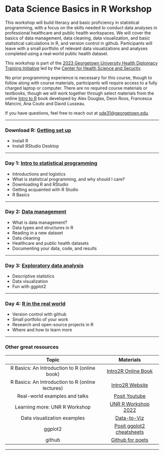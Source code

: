 # Data Science Basics in R Workshop

This workshop will build literacy and basic proficiency in statistical programming, with a focus on the skills needed to conduct data analyses in professional healthcare and public health workspaces. We will cover the basics of data management, data cleaning, data visualization, and basic statistical calculations in R, and version control in github. Participants will leave with a small portfolio of relevant data visualizations and analyses completed using a real‐world public health dataset.

This workshop is part of the [2023 Georgetown University Health Diplomacy Training Initiative](https://ghss.georgetown.edu/health-diplomacy-training-initiative/#) led by the [Center for Health Science and Security](https://ghss.georgetown.edu/). 

No prior programming experience is necessary for this course, though to follow along with course materials, participants will require access to a fully charged laptop or computer. There are no required course materials or textbooks, though we will work together through select materials from the online [Intro to R](https://intro2r.com/) book developed by Alex Douglas, Deon Roos, Francesca Mancini, Ana Couto and David Lusseau.

If you have questions, feel free to reach out at sde31@georgetown.edu. 

---

### Download R: [Getting set up](https://github.com/seaneff/data-science-basics-2023/tree/main/reference-download-R)
-   Install R
-   Install RStudio Desktop

---

### Day 1: [Intro to statistical programming](https://github.com/seaneff/data-science-basics-2023/tree/main/day1)
-   Introductions and logistics
-   What is statistical programming, and why should I care?
-   Downloading R and RStudio
-   Getting acquainted with R Studio
-   R Basics

---

### Day 2: [Data management](https://github.com/seaneff/data-science-basics-2023/tree/main/day2)
-   What is data management?
-   Data types and structures in R
-   Reading in a new dataset
-   Data cleaning
-   Healthcare and public health datasets
-   Documenting your data, code, and results

---

### Day 3: [Exploratory data analysis](https://github.com/seaneff/data-science-basics-2023/tree/main/day3)
-   Descriptive statistics
-   Data visualization
-   Fun with ggplot2

---

### Day 4: [R in the real world](https://github.com/seaneff/data-science-basics-2023/tree/main/day4)
-   Version control with github
-   Small portfolio of your work
-   Research and open-source projects in R
-   Where and how to learn more

---

### Other great resources


|  Topic                                    |     Materials 
|:--------------------------------------------:     |:-------------------------------------------------------------------------------------:|
| R Basics: An Introduction to R (online book)      | [Intro2R Online Book](https://intro2r.com/)                                           |   
| R Basics: An Introduction to R (online lectures)  | [Intro2R Website](https://alexd106.github.io/intro2R/lectures.html)                   | 
| Real-world examples and talks                     | [Posit Youtube](https://www.youtube.com/@PositPBC/videos)                             |
| Learning more: UNR R Workshop                     | [UNR R Workshop 2022](https://kevintshoemaker.github.io/R-Bootcamp/index.html#About)  |
| Data visualization examples                       | [Data-to-Viz](https://www.data-to-viz.com/)                                           |
| ggplot2                                           | [Posit ggplot2 cheatsheets](https://posit.co/resources/cheatsheets/)                  |
| github                                            | [Github for poets](https://www.youtube.com/watch?v=BCQHnlnPusY&list=PLRqwX-V7Uu6ZF9C0YMKuns9sLDzK6zoiV&index=1)                  |

 ---



